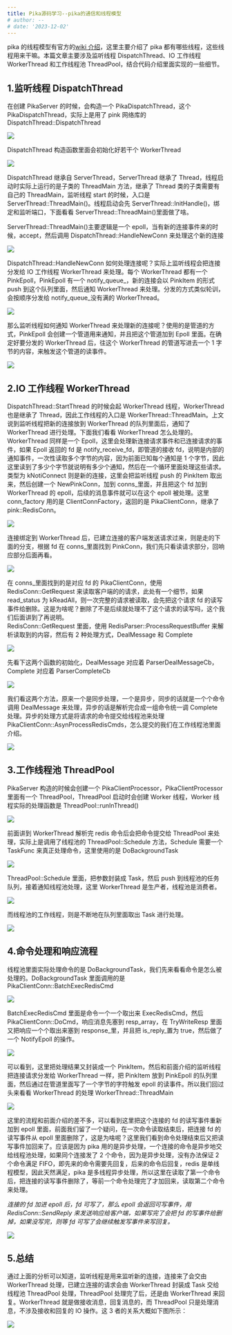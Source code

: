 ```yaml
---
title: Pika源码学习--pika的通信和线程模型
# author: --
# date: '2023-12-02'
---
```



pika 的线程模型有官方的[wiki 介绍](https://github.com/Qihoo360/pika/wiki/pika-%E7%BA%BF%E7%A8%8B%E6%A8%A1%E5%9E%8B)，这里主要介绍了 pika 都有哪些线程，这些线程用来干嘛。本篇文章主要涉及监听线程 DispatchThread、IO 工作线程 WorkerThread 和工作线程池 ThreadPool，结合代码介绍里面实现的一些细节。

## 1.监听线程 DispatchThread

在创建 PikaServer 的时候，会构造一个 PikaDispatchThread，这个 PikaDispatchThread，实际上是用了 pink 网络库的 DispatchThread::DispatchThread

![](https://img2020.cnblogs.com/blog/1993880/202005/1993880-20200504211351842-717042333.png)

DispatchThread 构造函数里面会初始化好若干个 WorkerThread

![](https://img2020.cnblogs.com/blog/1993880/202005/1993880-20200504211402681-2139977514.png)

DispatchThread 继承自 ServerThread，ServerThread 继承了 Thread，线程启动时实际上运行的是子类的 ThreadMain 方法，继承了 Thread 类的子类需要有自己的 ThreadMain，监听线程 start 的时候，入口是 ServerThread::ThreadMain()。线程启动会先 ServerThread::InitHandle()，绑定和监听端口，下面看看 ServerThread::ThreadMain()里面做了啥。

ServerThread::ThreadMain()主要逻辑是一个 epoll，当有新的连接事件来的时候，accept，然后调用 DispatchThread::HandleNewConn 来处理这个新的连接

![](https://img2020.cnblogs.com/blog/1993880/202005/1993880-20200504211420944-44529319.png)

DispatchThread::HandleNewConn 如何处理连接呢？实际上监听线程会把连接分发给 IO 工作线程 WorkerThread 来处理。每个 WorkerThread 都有一个 PinkEpoll，PinkEpoll 有一个 notify_queue\_，新的连接会以 PinkItem 的形式 push 到这个队列里面，然后通知 WorkerThread 来处理。分发的方式类似轮训，会按顺序分发给 notify_queue\_没有满的 WorkerThread。

![](https://img2020.cnblogs.com/blog/1993880/202005/1993880-20200504211444902-1456517637.png)

那么监听线程如何通知 WorkerThread 来处理新的连接呢？使用的是管道的方式，PinkEpoll 会创建一个管道用来通知，并且把这个管道加到 Epoll 里面。在确定好要分发的 WorkerThread 后，往这个 WorkerThread 的管道写进去一个 1 字节的内容，来触发这个管道的读事件。

![](https://img2020.cnblogs.com/blog/1993880/202005/1993880-20200504211503089-556234836.png)

## 2.IO 工作线程 WorkerThread

DispatchThread::StartThread 的时候会起 WorkerThread 线程，WorkerThread 也是继承了 Thread，因此工作线程的入口是 WorkerThread::ThreadMain。上文说到监听线程把新的连接放到 WorkerThread 的队列里面后，通知了 WorkerThread 进行处理。下面我们看看 WorkerThread 怎么处理的。  
WorkerThread 同样是一个 Epoll，这里会处理新连接请求事件和已连接请求的事件，如果 Epoll 返回的 fd 是 notify_receive_fd，即管道的接收 fd，说明是内部的通知事件，一次性读取多个字节的内容，因为前面已知每个通知是 1 个字节，因此这里读到了多少个字节就说明有多少个通知，然后在一个循环里面处理这些请求。类型为 kNotiConnect 则是新的连接，这里会把监听线程 push 的 PinkItem 取出来，然后创建一个 NewPinkConn，加到 conns\_里面，并且把这个 fd 加到 WorkerThread 的 epoll，后续的消息事件就可以在这个 epoll 被处理。这里 conn_factory 用的是 ClientConnFactory，返回的是 PikaClientConn，继承了 pink::RedisConn。

![](https://img2020.cnblogs.com/blog/1993880/202005/1993880-20200504211529140-293547830.png)

连接绑定到 WorkerThread 后，已建立连接的客户端发送请求过来，则是走的下面的分支，根据 fd 在 conns\_里面找到 PinkConn，我们先只看读请求部分，回响应部分后面再看。

![](https://img2020.cnblogs.com/blog/1993880/202005/1993880-20200504211547253-403441315.png)

在 conns\_里面找到的是对应 fd 的 PikaClientConn，使用 RedisConn::GetRequest 来读取客户端的的请求，此处有一个细节，如果 read_status 为 kReadAll，则一次完整的请求被读取，会先把这个请求 fd 的读写事件给删除。这是为啥呢？删除了不是后续就处理不了这个请求的读写吗，这个我们后面讲到了再说明。  
RedisConn::GetRequest 里面，使用 RedisParser::ProcessRequestBuffer 来解析读取到的内容，然后有 2 种处理方式，DealMessage 和 Complete

![](https://img2020.cnblogs.com/blog/1993880/202005/1993880-20200504211604666-630946544.png)

先看下这两个函数的初始化，DealMessage 对应着 ParserDealMessageCb，Complete 对应着 ParserCompleteCb

![](https://img2020.cnblogs.com/blog/1993880/202005/1993880-20200504211614176-1981251597.png)

我们看这两个方法，原来一个是同步处理，一个是异步，同步的话就是一个个命令调用 DealMessage 来处理，异步的话是解析完合成一组命令统一调 Complete 处理。异步的处理方式是将请求的命令提交给线程池来处理 PikaClientConn::AsynProcessRedisCmds，怎么提交的我们在工作线程池里面介绍。

![](https://img2020.cnblogs.com/blog/1993880/202005/1993880-20200504211623299-1545622130.png)

## 3.工作线程池 ThreadPool

PikaServer 构造的时候会创建一个 PikaClientProcessor，PikaClientProcessor 里面有一个 ThreadPool，ThreadPool 启动时会创建 Worker 线程，Worker 线程实际的处理函数是 ThreadPool::runInThread()

![](https://img2020.cnblogs.com/blog/1993880/202005/1993880-20200504211640808-501332565.png)

前面讲到 WorkerThread 解析完 redis 命令后会把命令提交给 ThreadPool 来处理，实际上是调用了线程池的 ThreadPool::Schedule 方法，Schedule 需要一个 TaskFunc 来真正处理命令，这里使用的是 DoBackgroundTask

![](https://img2020.cnblogs.com/blog/1993880/202005/1993880-20200504211650944-528923964.png)

ThreadPool::Schedule 里面，把参数封装成 Task，然后 push 到线程池的任务队列，接着通知线程池处理，这里 WorkerThread 是生产者，线程池是消费者。

![](https://img2020.cnblogs.com/blog/1993880/202005/1993880-20200504211659311-1593740381.png)

而线程池的工作线程，则是不断地在队列里面取出 Task 进行处理。

![](https://img2020.cnblogs.com/blog/1993880/202005/1993880-20200504211706011-1186397446.png)

## 4.命令处理和响应流程

线程池里面实际处理命令的是 DoBackgroundTask，我们先来看看命令是怎么被处理的。DoBackgroundTask 里面调用的是 PikaClientConn::BatchExecRedisCmd

![](https://img2020.cnblogs.com/blog/1993880/202005/1993880-20200504211725577-840307513.png)

BatchExecRedisCmd 里面是命令一个一个取出来 ExecRedisCmd，然后 PikaClientConn::DoCmd，响应消息先塞到 resp_array，在 TryWriteResp 里面又把响应一个个取出来塞到 response\_里，并且把 is_reply\_置为 true，然后做了一个 NotifyEpoll 的操作。

![](https://img2020.cnblogs.com/blog/1993880/202005/1993880-20200504211734931-1122119978.png)

可以看到，这里把处理结果又封装成一个 PinkItem，然后和前面介绍的监听线程把连接请求分发给 WorkerThread 一样，把 PinkItem 放到 PinkEpoll 的队列里面，然后通过在管道里面写了一个字节的字符触发 epoll 的读事件。所以我们回过头来看看 WorkerThread 的处理 WorkerThread::ThreadMain

![](https://img2020.cnblogs.com/blog/1993880/202005/1993880-20200504211746421-1789485029.png)

这里的流程和前面介绍的差不多，可以看到这里把这个连接的 fd 的读写事件重新加到 epoll 里面，前面我们留了一个疑问，在一次命令读取结束后，把连接 fd 的读写事件从 epoll 里面删除了，这是为啥呢？这里我们看到命令处理结束后又把读写事件加回来了。应该是因为 pika 用的是异步处理，一个连接的命令是异步地交给线程池处理，如果同个连接发了 2 个命令，因为是异步处理，没有办法保证 2 个命令满足 FIFO，即先来的命令需要先回复，后来的命令后回复，redis 是单线程模型，因此天然满足，pika 是多线程异步处理，所以这里在读取了第一个命令后，把连接的读写事件删除了，等前一个命令处理完了才加回来，读取第二个命令来处理。

_连接的 fd 加进 epoll 后，fd 可写了，那么 epoll 会返回可写事件，用 RedisConn::SendReply 来发送响应给客户端，如果写完了会把 fd 的写事件给删掉，如果没写完，则等 fd 可写了会继续触发写事件来写回复。_

![](https://img2020.cnblogs.com/blog/1993880/202005/1993880-20200504211757806-720675248.png)

## 5.总结

通过上面的分析可以知道，监听线程是用来监听新的连接，连接来了会交由 WorkerThread 处理，已建立连接的请求会由 WorkerThread 封装成 Task 交给线程池 ThreadPool 处理，ThreadPool 处理完了后，还是由 WorkerThread 来回复。WorkerThread 就是做接收消息，回复消息的，而 ThreadPool 只是处理消息，不涉及接收和回复的 IO 操作。这 3 者的关系大概如下图所示：

![](https://img2020.cnblogs.com/blog/1993880/202005/1993880-20200504211808161-12335581.png)
